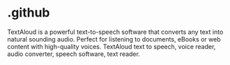 # .github
TextAloud is a powerful text-to-speech software that converts any text into natural sounding audio. Perfect for listening to documents, eBooks or web content with high-quality voices. TextAloud text to speech, voice reader, audio converter, speech software, text reader.
